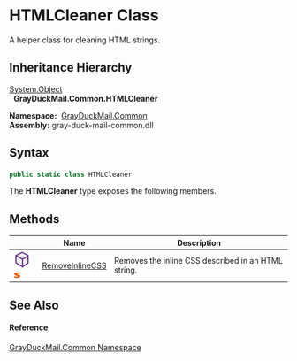 HTMLCleaner Class
=================
A helper class for cleaning HTML strings.


Inheritance Hierarchy
---------------------
[System.Object][1]  
  **GrayDuckMail.Common.HTMLCleaner**  

  **Namespace:**  [GrayDuckMail.Common][2]  
  **Assembly:** gray-duck-mail-common.dll

Syntax
------

```csharp
public static class HTMLCleaner
```

The **HTMLCleaner** type exposes the following members.


Methods
-------

|                                  | Name                 | Description                                         |
| -------------------------------- | -------------------- | --------------------------------------------------- |
| ![Public method]![Static member] | [RemoveInlineCSS][3] | Removes the inline CSS described in an HTML string. |


See Also
--------

#### Reference
[GrayDuckMail.Common Namespace][2]  

[1]: https://docs.microsoft.com/dotnet/api/system.object
[2]: ../README.md
[3]: RemoveInlineCSS.md
[Public method]: ../../icons/pubmethod.svg "Public method"
[Static member]: ../../icons/static.gif "Static member"